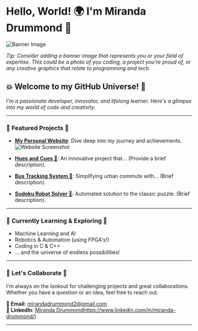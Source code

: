 # Hello, World! 🌍 I'm Miranda Drummond 👋

![Banner Image](https://github.com/mirandadrummond/mirandadrummond/assets/117724212/fb5e66e7-d613-4a0f-93d4-d702841a2ac7)

*Tip: Consider adding a banner image that represents you or your field of expertise. This could be a photo of you coding, a project you're proud of, or any creative graphics that relate to programming and tech.*

## 💥 **Welcome to my GitHub Universe!** 🌌

_I'm a passionate developer, innovator, and lifelong learner. Here's a glimpse into my world of code and creativity._

---

### 🔭 **Featured Projects** 🌟

- **[My Personal Website](https://www.mirandadrummond.com)**: Dive deep into my journey and achievements. ![Website Screenshot](path/to/your/website/screenshot.jpg)
  
- **[Hues and Cues 🎡](https://github.com/mirandadrummond/HuesAndCuesGame)**: An innovative project that... (Provide a brief description).
  
- **[Bus Tracking System 🚌](https://github.com/mirandadrummond/BusTrackingWebApp)**: Simplifying urban commute with... (Brief description).
  
- **[Sudoku Robot Solver 🦾](https://github.com/mirandadrummond/SudokuSolver)**: Automated solution to the classic puzzle. (Brief description).

---

### 🌱 **Currently Learning & Exploring** 🚀

- Machine Learning and AI
- Robotics & Automation (using FPGA's!)
- Coding in C & C++
- ... and the universe of endless possibilities!

---

### 🤝 **Let's Collaborate** 💼

I'm always on the lookout for challenging projects and great collaborations. Whether you have a question or an idea, feel free to reach out.

**📧 Email**: [mirandadrummond2@gmail.com](mailto:mirandadrummond2@gmail.com)  
**📱 LinkedIn**: [Miranda Drummond](https://www.linkedin.com/in/miranda-drummond/)https://www.linkedin.com/in/miranda-drummond/)

---
